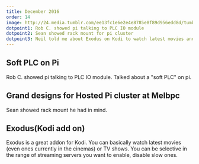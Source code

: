 ```yaml
---
title: December 2016
order: 14
image: http://24.media.tumblr.com/ee13fc1e6e2e4e8785e8f89d956edd8d/tumblr_mrhantoWU01so209ao1_1280.jpg
dotpoint1: Rob C. showed pi talking to PLC IO module
dotpoint2: Sean showed rack mount for pi cluster
dotpoint3: Neil told me about Exodus on Kodi to watch latest movies and tv
---
```


## Soft PLC on Pi
Rob C. showed pi talking to PLC IO module. Talked about a "soft PLC" on pi.

## Grand designs for Hosted Pi cluster at Melbpc 
Sean showed rack mount he had in mind.  

## Exodus(Kodi add on)
Exodus is a great addon for Kodi. You can basically watch latest movies (even ones currently in the cinemas) or TV shows. You can be selective in the range of streaming servers you want to enable, disable slow ones.


